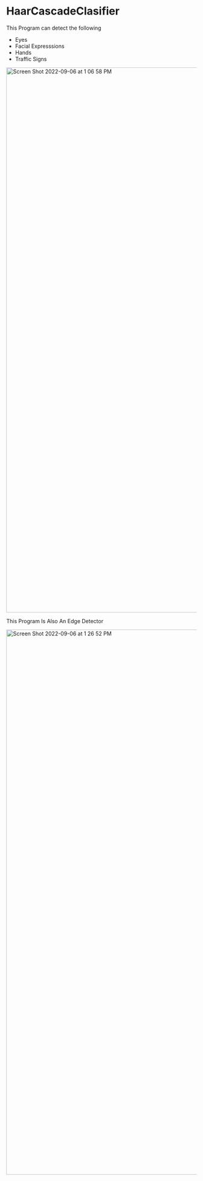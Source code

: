 # HaarCascadeClasifier

This Program can detect the following

- Eyes
- Facial Expresssions
- Hands
- Traffic Signs

<img width="1440" alt="Screen Shot 2022-09-06 at 1 06 58 PM" src="https://user-images.githubusercontent.com/63679448/188700329-8cd1c8a4-704b-4b85-98b4-b8291f2cfc9e.png">

This Program Is Also An Edge Detector

<img width="1440" alt="Screen Shot 2022-09-06 at 1 26 52 PM" src="https://user-images.githubusercontent.com/63679448/188700812-98e2d3a4-2963-4912-a464-fbeb7f6dc6fa.png">
